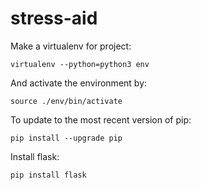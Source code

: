 # stress-aid
Make a virtualenv for project:
```
virtualenv --python=python3 env
```
And activate the environment by:
```
source ./env/bin/activate
```

To update to the most recent version of pip:
```
pip install --upgrade pip
```

Install flask:
```
pip install flask
```